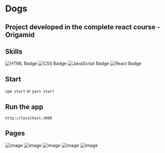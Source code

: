 # Dogs

## Project developed in the complete react course - Origamid

## Skills

![HTML Badge](https://img.shields.io/badge/HTML5-E34F26?style=for-the-badge&logo=html5&logoColor=white)
![CSS Badge](https://img.shields.io/badge/CSS3-1572B6?style=for-the-badge&logo=css3&logoColor=white)
![JavaScript Badge](https://img.shields.io/badge/JavaScript-F7DF1E?style=for-the-badge&logo=javascript&logoColor=black)
![React Badge](https://img.shields.io/badge/React-20232A?style=for-the-badge&logo=react&logoColor=61DAFB)

## Start 

`npm start` or `yarn start`

## Run the app

`http://localhost:3006`

## Pages

![image](https://user-images.githubusercontent.com/65916297/134740725-180e0df4-3d67-479c-93b0-2458bb208206.png)
![image](https://user-images.githubusercontent.com/65916297/134740988-0214aa56-e008-4815-9612-d071ae6aef72.png)
![image](https://user-images.githubusercontent.com/65916297/134741045-1d4d0ea8-70ec-4e75-8363-5a531a4e614e.png)
![image](https://user-images.githubusercontent.com/65916297/134741148-b371780b-d77c-4009-8563-4d5a75c5a296.png)
![image](https://user-images.githubusercontent.com/65916297/134740766-01f031eb-f8b5-497e-9dd4-7dca24bf61a5.png)
